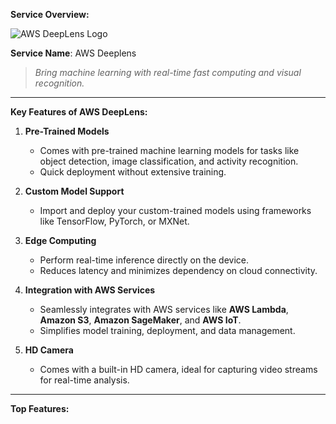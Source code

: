 
**Service Overview:**


![AWS DeepLens Logo](https://dev-to-uploads.s3.amazonaws.com/uploads/articles/0ynbp18ig3rrt55jjy0q.png)

**Service Name**: AWS Deeplens

> _Bring machine learning with real-time fast computing and visual recognition._

---

**Key Features of AWS DeepLens:**

1. **Pre-Trained Models**  
   - Comes with pre-trained machine learning models for tasks like object detection, image classification, and activity recognition.  
   - Quick deployment without extensive training.

2. **Custom Model Support**  
   - Import and deploy your custom-trained models using frameworks like TensorFlow, PyTorch, or MXNet.  

3. **Edge Computing**  
   - Perform real-time inference directly on the device.  
   - Reduces latency and minimizes dependency on cloud connectivity.

4. **Integration with AWS Services**  
   - Seamlessly integrates with AWS services like **AWS Lambda**, **Amazon S3**, **Amazon SageMaker**, and **AWS IoT**.  
   - Simplifies model training, deployment, and data management.

5. **HD Camera**  
   - Comes with a built-in HD camera, ideal for capturing video streams for real-time analysis.


---

**Top Features:**
